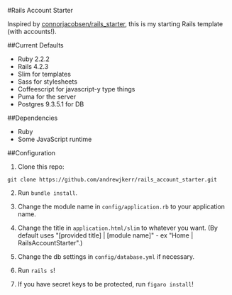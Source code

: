 #Rails Account Starter

Inspired by [connorjacobsen/rails_starter](https://github.com/connorjacobsen/rails_starter), this is my starting Rails template (with accounts!).

##Current Defaults

- Ruby 2.2.2
- Rails 4.2.3
- Slim for templates
- Sass for stylesheets
- Coffeescript for javascript-y type things
- Puma for the server
- Postgres 9.3.5.1 for DB

##Dependencies

- Ruby
- Some JavaScript runtime

##Configuration

1. Clone this repo:

```
git clone https://github.com/andrewjkerr/rails_account_starter.git
```

2. Run `bundle install`.

3. Change the module name in `config/application.rb` to your application name.

4. Change the title in `application.html/slim` to whatever you want. (By default uses "[provided title] | [module name]" - ex "Home | RailsAccountStarter".)

5. Change the db settings in `config/database.yml` if necessary.

6. Run `rails s`!

7. If you have secret keys to be protected, run `figaro install`!